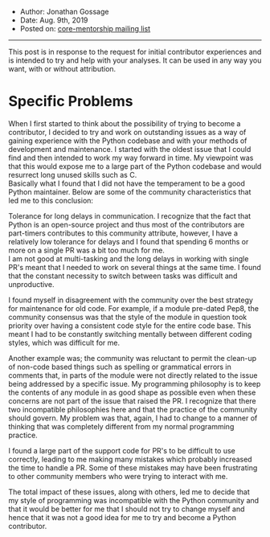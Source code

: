 * Author: Jonathan Gossage
* Date: Aug. 9th, 2019
* Posted on: [core-mentorship mailing list](https://mail.python.org/archives/list/core-mentorship@python.org/message/JHYNQHT6CVF5HDHILLAAJ2M4CFIFNNA6/)

---

This post is in response to the request for initial contributor
experiences and is intended to try and help with your analyses. It can
be used in any way you want, with or without attribution.  
  
# Specific Problems

When I first started to think about the possibility of trying to become
a contributor, I decided to try and work on outstanding issues as a way
of gaining experience with the Python codebase and with your methods of
development and maintenance. I started with the oldest issue that I
could find and then intended to work my way forward in time. My
viewpoint was that this would expose me to a large part of the Python
codebase and would resurrect long unused skills such as C.  
Basically what I found that I did not have the temperament to be a good
Python maintainer. Below are some of the community characteristics that
led me to this conclusion:  
  
Tolerance for long delays in communication. I recognize that the fact
that Python is an open-source project and thus most of the contributors
are part-timers contributes to this community attribute, however, I have
a relatively low tolerance for delays and I found that spending 6 months
or more on a single PR was a bit too much for me.  
I am not good at multi-tasking and the long delays in working with
single PR's meant that I needed to work on several things at the same
time. I found that the constant necessity to switch between tasks was
difficult and unproductive.

I found myself in disagreement with the community over the best strategy
for maintenance for old code. For example, if a module pre-dated Pep8,
the community consensus was that the style of the module in question
took priority over having a consistent code style for the entire code
base. This meant I had to be constantly switching mentally between
different coding styles, which was difficult for me.

Another example was; the community was reluctant to permit the clean-up
of non-code based things such as spelling or grammatical errors in
comments that, in parts of the module were not directly related to the
issue being addressed by a specific issue. My programming philosophy is
to keep the contents of any module in as good shape as possible even
when these concerns are not part of the issue that raised the PR. I
recognize that there two incompatible philosophies here and that the
practice of the community should govern. My problem was that, again, I
had to change to a manner of thinking that was completely different from
my normal programming practice.

I found a large part of the support code for PR's to be difficult to use
correctly, leading to me making many mistakes which probably increased
the time to handle a PR. Some of these mistakes may have been
frustrating to other community members who were trying to interact with
me.

The total impact of these issues, along with others, led me to decide
that my style of programming was incompatible with the Python community
and that it would be better for me that I should not try to change
myself and hence that it was not a good idea for me to try and become a
Python contributor.
